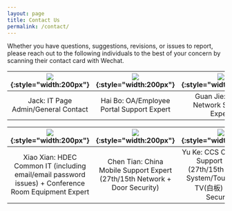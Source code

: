 ```yaml
---
layout: page
title: Contact Us
permalink: /contact/
---
```


Whether you have questions, suggestions, revisions, or issues to report, please reach out to the following individuals
to the best of your concern by scanning their contact card with Wechat.


![]({{site.baseurl}}/assets/jackwechat.png){:style="width:200px"} | ![]({{site.baseurl}}/assets/person5.png){:style="width:200px"} | ![]({{site.baseurl}}/assets/person2.png){:style="width:200px"}
|:-:|:-:|:-:|
Jack: IT Page Admin/General Contact | Hai Bo: OA/Employee Portal Support Expert | Guan Jie: HDEC Network Support Expert


![]({{site.baseurl}}/assets/person.png){:style="width:200px"} | ![]({{site.baseurl}}/assets/person3.png){:style="width:200px"} | ![]({{site.baseurl}}/assets/person4.png){:style="width:200px"}
|:-:|:-:|:-:|
Xiao Xian: HDEC Common IT (including email/email password issues) + Conference Room Equipment Expert | Chen Tian: China Mobile Support Expert (27th/15th Network + Door Security) | Yu Ke: CCS Comservice Support Expert (27th/15th Polycom System/Touchscreen TV(白板) + Door Security)